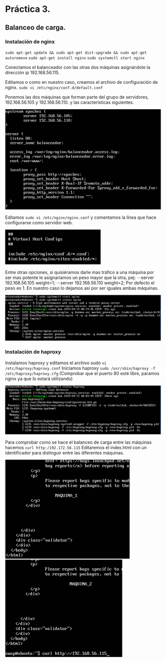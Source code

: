 # Práctica 3.

## Balanceo de carga.

### Instalación de nginx

`sudo apt-get update && sudo apt-get dist-upgrade && sudo apt-get autoremove`
`sudo apt-get install nginx`
`sudo systemctl start nginx`

Conectamos el balanceador con las otras dos máquinas asignándole la dirección ip 192.168.56.115.

Editamos o como en nuestro caso, creamos el archivo de configuración de nginx. `sudo vi /etc/nginx/conf.d/default.conf`

Ponemos las dos máquinas que forman parte del grupo de servidores, 192.168.56.105 y 192.168.56.110. y las características siguientes.

![img](https://github.com/suribel/SWAP/blob/master/img/P3/edita.PNG)

Editamos `sudo vi /etc/nginx/nginx.conf` y comentamos la línea que hace configurarse como servidor web.

![img](https://github.com/suribel/SWAP/blob/master/img/P3/Captura.PNG)

Entre otras opciones, si quisiéramos darle mas tráfico a una máquina por ser mas potente le asignaríamos un peso mayor que la otra, pej:
⋅⋅⋅server 192.168.56.105 weight=1;
⋅⋅⋅server 192.168.56.110 weight=2;
Por defecto el peso es 1. En nuestro caso lo dejamos así por ser iguales ambas máquinas.

![img](https://github.com/suribel/SWAP/blob/master/img/P3/StatusNginx.PNG)

### Instalación de haproxy

Instalamos haproxy y editamos el archivo sudo `vi /etc/haproxy/haproxy.conf`
Iniciamos haproxy `sudo /usr/sbin/haproxy -f /etc/haproxy/haproxy.cfg` (Comprobar que el puerto 80 esté libre, paramos nginx ya que lo estará utilizando)

![img](https://github.com/suribel/SWAP/blob/master/img/P3/statushaproxy.PNG)

Para comprobar como se hace el balanceo de carga entre las máquinas hacemos `curl http:/192.172.56.115`
Editaremos el index.html con un identificador para distinguir entre las diferentes máquinas.

![img](https://github.com/suribel/SWAP/blob/master/img/P3/Maquina1.PNG)
![img](https://github.com/suribel/SWAP/blob/master/img/P3/Maquina2.PNG)
